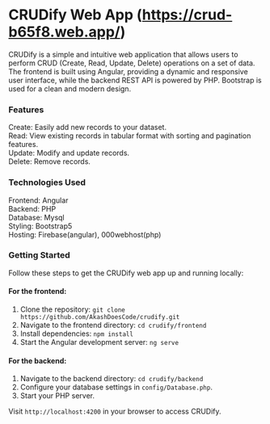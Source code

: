 # CRUDify Web App (https://crud-b65f8.web.app/)

CRUDify is a simple and intuitive web application that allows users to perform CRUD (Create, Read, Update, Delete) operations on a set of data. The frontend is built using Angular, providing a dynamic and responsive user interface, while the backend REST API is powered by PHP. Bootstrap is used for a clean and modern design.

### Features

Create: Easily add new records to your dataset.<br>
Read: View existing records in tabular format with sorting and pagination features.<br>
Update: Modify and update records.<br>
Delete: Remove records.

### Technologies Used

Frontend: Angular<br>
Backend: PHP<br>
Database: Mysql<br>
Styling: Bootstrap5<br>
Hosting: Firebase(angular), 000webhost(php)

### Getting Started

Follow these steps to get the CRUDify web app up and running locally:

#### For the frontend:

1. Clone the repository: `git clone https://github.com/AkashDoesCode/crudify.git`
2. Navigate to the frontend directory: `cd crudify/frontend`
3. Install dependencies: `npm install`
4. Start the Angular development server: `ng serve`

#### For the backend:

1. Navigate to the backend directory: `cd crudify/backend`
2. Configure your database settings in `config/Database.php`.
3. Start your PHP server.

Visit `http://localhost:4200` in your browser to access CRUDify.<br>
